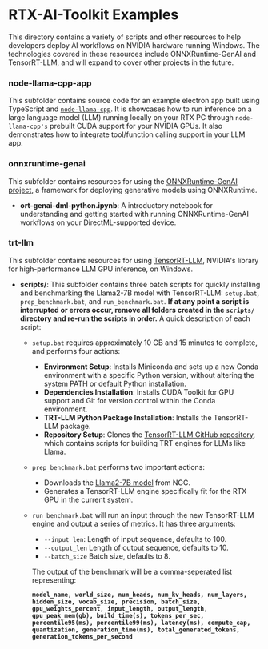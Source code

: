 
# RTX-AI-Toolkit Examples

  

This directory contains a variety of scripts and other resources to help developers deploy AI workflows on NVIDIA hardware running Windows. The technologies covered in these resources include ONNXRuntime-GenAI and TensorRT-LLM, and will expand to cover other projects in the future.

### node-llama-cpp-app
This subfolder contains source code for an example electron app built using TypeScript and [`node-llama-cpp`](https://github.com/withcatai/node-llama-cpp). It is showcases how to run inference on a large language model (LLM) running locally on your RTX PC through `node-llama-cpp's` prebuilt CUDA support for your NVIDIA GPUs. It also demonstrates how to integrate tool/function calling support in your LLM app.

### onnxruntime-genai

This subfolder contains resources for using the [ONNXRuntime-GenAI project](https://github.com/microsoft/onnxruntime-genai), a framework for deploying generative models using ONNXRuntime.

 - **ort-genai-dml-python.ipynb**: A introductory notebook for understanding and getting started with running ONNXRuntime-GenAI workflows on your DirectML-supported device.

### trt-llm

This subfolder contains resources for using [TensorRT-LLM](https://github.com/NVIDIA/TensorRT-LLM?tab=readme-ov-file#tensorrt-llm-overview), NVIDIA's library for high-performance LLM GPU inference, on Windows.

 - **scripts/**: This subfolder contains three batch scripts for quickly installing and benchmarking the Llama2-7B model with TensorRT-LLM: `setup.bat`, `prep_benchmark.bat`, and `run_benchmark.bat`. **If at any point a script is interrupted or errors occur, remove all folders created in the `scripts/` directory and re-run the scripts in order.** A quick description of each script:
	 - `setup.bat` requires approximately 10 GB and 15 minutes to complete, and performs four actions:
		 - **Environment Setup**: Installs Miniconda and sets up a new Conda environment with a specific Python version, without altering the system PATH or default Python installation.
		- **Dependencies Installation**: Installs CUDA Toolkit for GPU support and Git for version control within the Conda environment.
		- **TRT-LLM Python Package Installation**: Installs the TensorRT-LLM package.
		- **Repository Setup**: Clones the [TensorRT-LLM GitHub repository](https://github.com/NVIDIA/TensorRT-LLM), which contains scripts for building TRT engines for LLMs like Llama.
	- `prep_benchmark.bat` performs two important actions:
		- Downloads the [Llama2-7B model](https://catalog.ngc.nvidia.com/orgs/nvidia/models/llama2-7b) from NGC.
		- Generates a TensorRT-LLM engine specifically fit for the RTX GPU in the current system.
	- `run_benchmark.bat` will run an input through the new TensorRT-LLM engine and output a series of metrics. It has three arguments:
		- `--input_len`: Length of input sequence, defaults to 100.
		- `--output_len` Length of output sequence, defaults to 10.
		- `--batch_size` Batch size, defaults to 8.   
		
		The output of the benchmark will be a comma-seperated list representing:
		
		**`model_name, world_size, num_heads, num_kv_heads, num_layers, hidden_size, vocab_size, precision, batch_size, gpu_weights_percent, input_length, output_length, gpu_peak_mem(gb), build_time(s), tokens_per_sec, percentile95(ms), percentile99(ms), latency(ms), compute_cap, quantization, generation_time(ms), total_generated_tokens, generation_tokens_per_second`**


